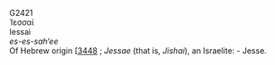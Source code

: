 <body>
  <p>G2421<br>  Ἰεσσαί  <br> Iessai  <br><i>es-es-sah‘ee </i><br>Of Hebrew origin [<a href="h3448.htm">3448</a> ; <i>Jessae</i> (that is, <i>Jishai</i>), an Israelite: - Jesse.<br></p>
 </body>